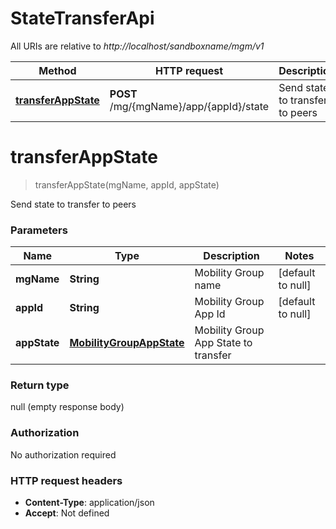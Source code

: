 # StateTransferApi

All URIs are relative to *http://localhost/sandboxname/mgm/v1*

Method | HTTP request | Description
------------- | ------------- | -------------
[**transferAppState**](StateTransferApi.md#transferAppState) | **POST** /mg/{mgName}/app/{appId}/state | Send state to transfer to peers


<a name="transferAppState"></a>
# **transferAppState**
> transferAppState(mgName, appId, appState)

Send state to transfer to peers

### Parameters

Name | Type | Description  | Notes
------------- | ------------- | ------------- | -------------
 **mgName** | **String**| Mobility Group name | [default to null]
 **appId** | **String**| Mobility Group App Id | [default to null]
 **appState** | [**MobilityGroupAppState**](../Models/MobilityGroupAppState.md)| Mobility Group App State to transfer |

### Return type

null (empty response body)

### Authorization

No authorization required

### HTTP request headers

- **Content-Type**: application/json
- **Accept**: Not defined

